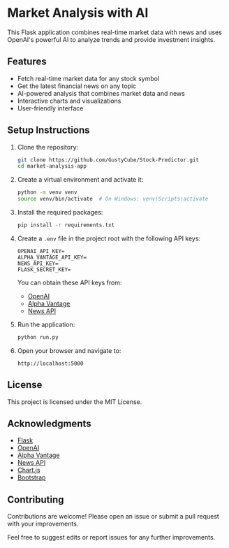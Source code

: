 # Market Analysis with AI

This Flask application combines real-time market data with news and uses OpenAI's powerful AI to analyze trends and provide investment insights.

## Features

- Fetch real-time market data for any stock symbol
- Get the latest financial news on any topic
- AI-powered analysis that combines market data and news
- Interactive charts and visualizations
- User-friendly interface

## Setup Instructions

1. Clone the repository:
   ```bash
   git clone https://github.com/GustyCube/Stock-Predictor.git
   cd market-analysis-app
   ```

2. Create a virtual environment and activate it:
   ```bash
   python -m venv venv
   source venv/bin/activate  # On Windows: venv\Scripts\activate
   ```

3. Install the required packages:
   ```bash
   pip install -r requirements.txt
   ```

4. Create a `.env` file in the project root with the following API keys:
   ```plaintext
   OPENAI_API_KEY=
   ALPHA_VANTAGE_API_KEY=
   NEWS_API_KEY=
   FLASK_SECRET_KEY=
   ```

   You can obtain these API keys from:
   - [OpenAI](https://platform.openai.com/)
   - [Alpha Vantage](https://www.alphavantage.co/)
   - [News API](https://newsapi.org/)

5. Run the application:
   ```bash
   python run.py
   ```

6. Open your browser and navigate to:
   ```plaintext
   http://localhost:5000
   ```

## License

This project is licensed under the MIT License.

## Acknowledgments

- [Flask](https://flask.palletsprojects.com/)
- [OpenAI](https://openai.com/)
- [Alpha Vantage](https://www.alphavantage.co/)
- [News API](https://newsapi.org/)
- [Chart.js](https://www.chartjs.org/)
- [Bootstrap](https://getbootstrap.com/)

## Contributing

Contributions are welcome! Please open an issue or submit a pull request with your improvements.

Feel free to suggest edits or report issues for any further improvements.
